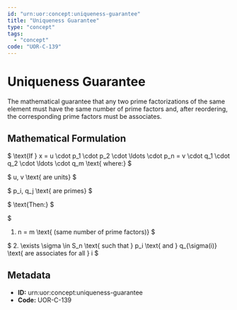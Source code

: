 ```yaml
---
id: "urn:uor:concept:uniqueness-guarantee"
title: "Uniqueness Guarantee"
type: "concept"
tags:
  - "concept"
code: "UOR-C-139"
---
```


# Uniqueness Guarantee

The mathematical guarantee that any two prime factorizations of the same element must have the same number of prime factors and, after reordering, the corresponding prime factors must be associates.

## Mathematical Formulation

$
\text{If } x = u \cdot p_1 \cdot p_2 \cdot \ldots \cdot p_n = v \cdot q_1 \cdot q_2 \cdot \ldots \cdot q_m \text{ where:}
$

$
u, v \text{ are units}
$

$
p_i, q_j \text{ are primes}
$

$
\text{Then:}
$

$
1. n = m \text{ (same number of prime factors)}
$

$
2. \exists \sigma \in S_n \text{ such that } p_i \text{ and } q_{\sigma(i)} \text{ are associates for all } i
$

## Metadata

- **ID:** urn:uor:concept:uniqueness-guarantee
- **Code:** UOR-C-139
